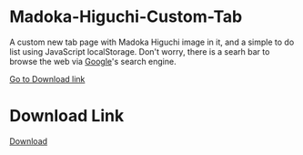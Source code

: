 # Madoka-Higuchi-Custom-Tab

A custom new tab page with Madoka Higuchi image in it, and a simple to do list using JavaScript localStorage. Don't worry, there is a searh bar to browse the web via <a href="google.com">Google</a>'s search engine. 

[Go to Download link](#download-link)








# Download Link
<a href="https://github.com/NavdPlay/Madoka-Higuchi-Custom-Tab/archive/refs/heads/main.zip">Download</a>
